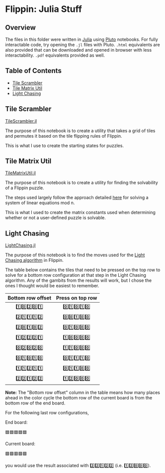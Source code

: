 # Flippin: Julia Stuff

## Overview

The files in this folder were written in [Julia](https://julialang.org/) using [Pluto](https://plutojl.org/) notebooks. For fully interactable code, try opening the `.jl` files with Pluto. `.html` equivalents are also provided that can be downloaded and opened in browser with less interactability. `.pdf` equivalents provided as well.

## Table of Contents

- [Tile Scrambler](#tile-scrambler)
- [Tile Matrix Util](#tile-matrix-util)
- [Light Chasing](#light-chasing)


## Tile Scrambler

[TileScrambler.jl](TileScrambler.jl)

The purpose of this notebook is to create a utility that takes a grid of tiles and permutes it based on the tile flipping rules of Flippin.

This is what I use to create the starting states for puzzles.

## Tile Matrix Util

[TileMatrixUtil.jl](TileMatrixUtil.jl)

The purpose of this notebook is to create a utility for finding the solvability of a Flippin puzzle.

The steps used largely follow the approach detailed [here](https://plzin.github.io/posts/linear-systems-mod-n) for solving a system of linear equations mod n.

This is what I used to create the matrix constants used when determining whether or not a user-defined puzzle is solvable.

## Light Chasing

[LightChasing.jl](LightChasing.jl)

The purpose of this notebook is to find the moves used for the [Light Chasing algorithm](https://en.wikipedia.org/wiki/Lights_Out_(game)#Light_chasing) in Flippin.

The table below contains the tiles that need to be pressed on the top row to solve for a bottom row configuration at that step in the Light Chasing algorithm. Any of the gambits from the results will work, but I chose the ones I thought would be easiest to remember.

| Bottom row offset | Press on top row |
| :---------------: | :--------------: |
| 1️⃣0️⃣2️⃣0️⃣1️⃣             | 0️⃣1️⃣0️⃣1️⃣0️⃣            |
| 2️⃣1️⃣1️⃣1️⃣2️⃣             | 0️⃣0️⃣1️⃣0️⃣0️⃣            |
| 2️⃣0️⃣1️⃣0️⃣2️⃣             | 0️⃣1️⃣0️⃣0️⃣0️⃣            |
| 1️⃣2️⃣2️⃣2️⃣1️⃣             | 1️⃣0️⃣0️⃣0️⃣0️⃣            |
| 0️⃣2️⃣0️⃣2️⃣0️⃣             | 1️⃣1️⃣0️⃣0️⃣0️⃣            |
| 0️⃣1️⃣0️⃣1️⃣0️⃣             | 0️⃣1️⃣1️⃣1️⃣0️⃣            |
| 1️⃣1️⃣2️⃣1️⃣1️⃣             | 0️⃣1️⃣1️⃣0️⃣0️⃣            |
| 2️⃣2️⃣1️⃣2️⃣2️⃣             | 1️⃣2️⃣0️⃣0️⃣0️⃣            |

__Note:__ The "Bottom row offset" column in the table means how many places ahead in the color cycle the bottom row of the current board is from the bottom row of the end board.

For the following last row configurations,

End board:

🟦🟦🟦🟦🟦

Current board:

🟩🟩🟥🟩🟩

you would use the result associated with 2️⃣2️⃣1️⃣2️⃣2️⃣ (i.e. 1️⃣2️⃣0️⃣0️⃣0️⃣).